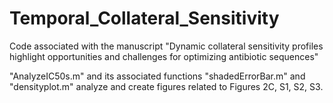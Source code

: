 # Temporal_Collateral_Sensitivity
Code associated with the manuscript "Dynamic collateral sensitivity profiles highlight opportunities and challenges for optimizing antibiotic sequences"


"AnalyzeIC50s.m" and its associated functions "shadedErrorBar.m" and "densityplot.m" analyze and create figures related to Figures 2C, S1, S2, S3.
